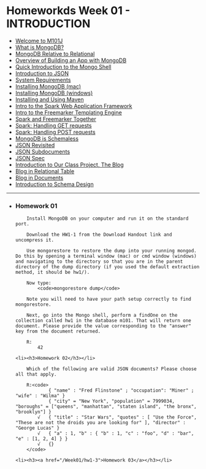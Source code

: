 <h1>Homeworkds Week 01 - INTRODUCTION</h1>

<ul>
	<li><a href="https://youtu.be/kTIqocKMItU" target="_blank"> Welcome to M101J</a></li>
	<li><a href="https://youtu.be/Lfl8hdQOi6Y" target="_blank">What is MongoDB?</a></li>
	<li><a href="https://youtu.be/-KIC1LXxcGM" target="_blank">MongoDB Relative to Relational</a></li>
	<li><a href="https://youtu.be/swhH4q_2Ttc" target="_blank">Overview of Building an App with MongoDB</a></li>
	<li><a href="https://youtu.be/e18vCIdQKp4" target="_blank">Quick Introduction to the Mongo Shell</a></li>
	<li><a href="https://youtu.be/PTATjNSjbJ0" target="_blank">Introduction to JSON</a></li>
	<li><a href="https://youtu.be/_vYz3CZwyK0" target="_blank">System Requirements</a></li> 
	<li><a href="https://youtu.be/_WJ8m5QHvwc" target="_blank">Installing MongoDB (mac)</a></li> 
	<li><a href="https://youtu.be/sBdaRlgb4N8" target="_blank">Installing MongoDB (windows)</a></li> 
	<li><a href="https://youtu.be/ZxRRA0MsXqs" target="_blank">Installing and Using Maven</a></li> 
	<li><a href="https://youtu.be/UH-VD_ypal8" target="_blank">Intro to the Spark Web Application Framework</a></li> 
	<li><a href="https://youtu.be/_8-3K2Ds-Ok" target="_blank">Intro to the Freemarker Templating Engine</a></li> 
	<li><a href="https://youtu.be/7fdtf9aLc2w" target="_blank">Spark and Freemarker Together</a></li> 
	<li><a href="https://youtu.be/7t1IafamuVs" target="_blank">Spark: Handling GET requests</a></li> 
	<li><a href="https://youtu.be/jZDuxesy5cc" target="_blank">Spark: Handling POST requests</a></li> 
	<li><a href="https://youtu.be/uKB-Hoqs6zI" target="_blank">MongoDB is Schemaless</a></li> 
	<li><a href="https://youtu.be/CTffxoSSLqg" target="_blank">JSON Revisited</a></li>
	<li><a href="https://youtu.be/vrYAEH3g13M" target="_blank">JSON Subdocuments</a></li>
	<li><a href="https://youtu.be/kOrsT94-A28" target="_blank">JSON Spec</a></li> 
	<li><a href="https://youtu.be/ePi3kDoexoM" target="_blank">Introduction to Our Class Project, The Blog</a></li> 
	<li><a href="https://youtu.be/boR2y9MHCa0" target="_blank">Blog in Relational Table</a></li>
	<li><a href="https://youtu.be/ZjwCzyqKVdY" target="_blank">Blog in Documents</a></li>
	<li><a href="https://youtu.be/6XE3wZCPiZ8" target="_blank">Introduction to Schema Design</a></li>
</ul>
<hr/>
<ul>
	<li><h3>Homework 01</h3></li>

		Install MongoDB on your computer and run it on the standard port.

		Download the HW1-1 from the Download Handout link and uncompress it.

		Use mongorestore to restore the dump into your running mongod. Do this by opening a terminal window (mac) or cmd window (windows) and navigating to the directory so that you are in the parent directory of the dump directory (if you used the default extraction method, it should be hw1/). 

		Now type:
			<code>mongorestore dump</code>

		Note you will need to have your path setup correctly to find mongorestore.

		Next, go into the Mongo shell, perform a findOne on the collection called hw1 in the database m101. That will return one document. Please provide the value corresponding to the "answer" key from the document returned.

		R:
			42

	<li><h3>Homework 02</h3></li>

		Which of the following are valid JSON documents? Please choose all that apply.

		R:<code>
				{ "name" : "Fred Flinstone" ; "occupation": "Miner" ; "wife" : "Wilma" }
				{ "city" = "New York", "population" = 7999034, "boroughs" = ["queens", "manhattan", "staten island", "the bronx", "brooklyn"] }
			√   { "title" : "Star Wars", "quotes" : [ "Use the Force", "These are not the droids you are looking for" ], "director" : "George Lucas" }
			√   { "a" : 1, "b" : { "b" : 1, "c" : "foo", "d" : "bar", "e" : [1, 2, 4] } }
			√   {}
		</code>

	<li><h3><a href="/Week01/hw1-3">Homework 03</a></h3></li>
</ul>
